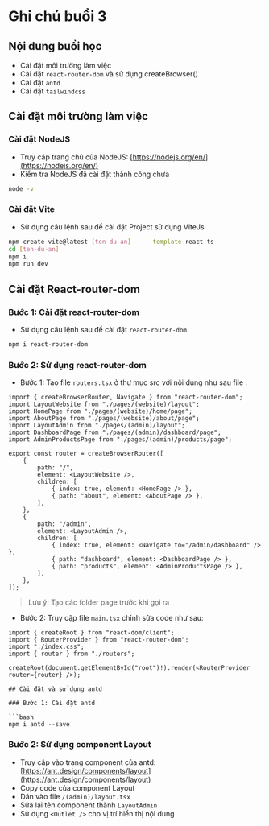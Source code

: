 # Ghi chú buổi 3

## Nội dung buổi học

-   Cài đặt môi trường làm việc
-   Cài đặt `react-router-dom` và sử dụng createBrowser()
-   Cài đặt `antd`
-   Cài đặt `tailwindcss`

## Cài đặt môi trường làm việc

### Cài đặt NodeJS

-   Truy câp trang chủ của NodeJS: [https://nodejs.org/en/](https://nodejs.org/en/)
-   Kiểm tra NodeJS đã cài đặt thành công chưa

```bash
node -v
```

### Cài đặt Vite

-   Sử dụng câu lệnh sau để cài đặt Project sử dụng ViteJs

```bash
npm create vite@latest [ten-du-an] -- --template react-ts
cd [ten-du-an]
npm i
npm run dev
```

## Cài đặt React-router-dom

### Bước 1: Cài đặt react-router-dom

-   Sử dụng câu lệnh sau để cài đặt `react-router-dom`

```bash
npm i react-router-dom
```

### Bước 2: Sử dụng react-router-dom

-   Bước 1: Tạo file `routers.tsx` ở thư mục src với nội dung như sau file :

```tsx
import { createBrowserRouter, Navigate } from "react-router-dom";
import LayoutWebsite from "./pages/(website)/layout";
import HomePage from "./pages/(website)/home/page";
import AboutPage from "./pages/(website)/about/page";
import LayoutAdmin from "./pages/(admin)/layout";
import DashboardPage from "./pages/(admin)/dashboard/page";
import AdminProductsPage from "./pages/(admin)/products/page";

export const router = createBrowserRouter([
    {
        path: "/",
        element: <LayoutWebsite />,
        children: [
            { index: true, element: <HomePage /> },
            { path: "about", element: <AboutPage /> },
        ],
    },
    {
        path: "/admin",
        element: <LayoutAdmin />,
        children: [
            { index: true, element: <Navigate to="/admin/dashboard" /> },
            { path: "dashboard", element: <DashboardPage /> },
            { path: "products", element: <AdminProductsPage /> },
        ],
    },
]);
```

> Lưu ý: Tạo các folder page trước khi gọi ra

-   Bước 2: Truy cập file `main.tsx` chỉnh sửa code như sau:

````tsx
import { createRoot } from "react-dom/client";
import { RouterProvider } from "react-router-dom";
import "./index.css";
import { router } from "./routers";

createRoot(document.getElementById("root")!).render(<RouterProvider router={router} />);

## Cài đặt và sử dụng antd

### Bước 1: Cài đặt antd

```bash
npm i antd --save
````

### Bước 2: Sử dụng component Layout

-   Truy cập vào trang component của antd: [https://ant.design/components/layout](https://ant.design/components/layout)
-   Copy code của component Layout
-   Dán vào file `/(admin)/layout.tsx`
-   Sửa lại tên component thành `LayoutAdmin`
-   Sử dụng `<Outlet />` cho vị trí hiển thị nội dung

